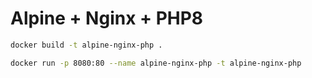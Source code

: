 # Alpine + Nginx + PHP8

```bash
docker build -t alpine-nginx-php .
```

```bash
docker run -p 8080:80 --name alpine-nginx-php -t alpine-nginx-php
```